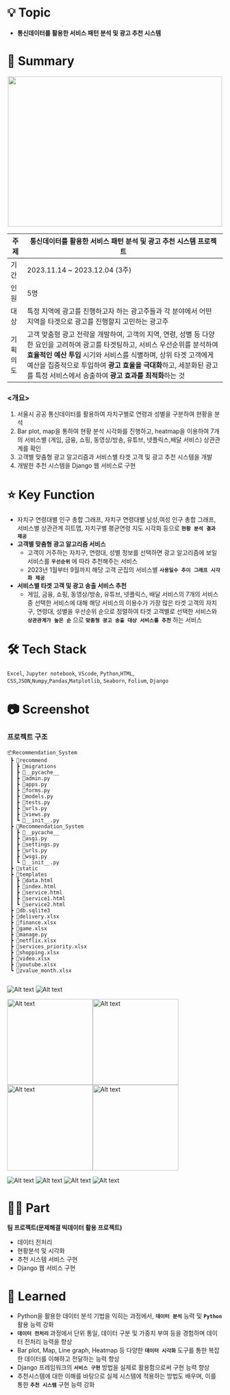 

# 💡 Topic

- **통신데이터를 활용한 서비스 패턴 분석 및 광고 추천 시스템**

# 📝 Summary

<p align="center">
  <img src="https://raw.githubusercontent.com/devgusdl/Semi_Project/main/data/video.gif" width="500" height="350">
</p>

|주제|통신데이터를 활용한 서비스 패턴 분석 및 광고 추천 시스템 프로젝트|
|---|---|
|기간|2023.11.14 ~ 2023.12.04 (3주)|
|인원|5명|
|대상|특정 지역에 광고를 진행하고자 하는 광고주들과 각 분야에서 어떤 지역을 타겟으로 광고를 진행할지 고민하는 광고주|
|기획의도|고객 맞춤형 광고 전략을 개발하여, 고객의 지역, 연령, 성별 등 다양한 요인을 고려하여 광고를 타겟팅하고, 서비스 우선순위를 분석하여 **효율적인 예산 투입** 시기와 서비스를 식별하며, 상위 타겟 고객에게 예산을 집중적으로 투입하여 **광고 효율을 극대화**하고, 세분화된 광고를 특정 서비스에서 송출하여 **광고 효과를 최적화**하는 것|

### <개요>
1. 서울시 공공 통신데이터를 활용하여 자치구별로 연령과 성별을 구분하여 현황을 분석
2. Bar plot, map을 통하여 현황 분석 시각화를 진행하고, heatmap을 이용하여 7개의 서비스별 (게임, 금융, 쇼핑, 동영상/방송, 유튜브, 넷플릭스,배달 서비스) 상관관계를 확인
3. 고객별 맞춤형 광고 알고리즘과 서비스별 타겟 고객 및 광고 추천 시스템을 개발
4. 개발한 추천 시스템을 Django 웹 서비스로 구현


# ⭐️ Key Function

- 자치구 연령대별 인구 총합 그래프, 자치구 연령대별 남성,여성 인구 총합 그래프, 서비스별 상관관계 히트맵, 자치구별 평균연령 지도 시각화 등으로 **`현황 분석 결과 제공`**
- **고객별 맞춤형 광고 알고리즘 서비스**
  - 고객이 거주하는 자치구, 연령대, 성별 정보를 선택하면 광고 알고리즘에 보일 서비스를 **`우선순위`** 에 따라 추천해주는 서비스
  - 2023년 1월부터 9월까지 해당 고객 군집의 서비스별 **`사용일수 추이 그래프 시각화 제공`**
- **서비스별 타겟 고객 및 광고 송출 서비스 추천**
  - 게임, 금융, 쇼핑, 동영상/방송, 유튜브, 넷플릭스, 배달 서비스의 7개의 서비스 중 선택한 서비스에 대해 해당 서비스의 이용수가 가장 많은 타겟 고객의 자치구, 연령대, 성별을 우선순위 순으로 정렬하여 타겟 고객별로 선택한 서비스와 **`상관관계가 높은 순`** 으로 **`맞춤형 광고 송출 대상 서비스를 추천`** 하는 서비스


# 🛠 Tech Stack 


`Excel`, `Jupyter notebook`, `VScode`, `Python`,`HTML`, `CSS`,`JSON`,`Numpy`,`Pandas`,`Matplotlib`, `Seaborn`, `Folium`, `Django`


# 📷 Screenshot

### 프로젝트 구조

```
📦Recommendation_System
 ┣ 📂recommend
 ┃ ┣ 📂migrations
 ┃ ┣ 📂__pycache__
 ┃ ┣ 📜admin.py
 ┃ ┣ 📜apps.py
 ┃ ┣ 📜forms.py
 ┃ ┣ 📜models.py
 ┃ ┣ 📜tests.py
 ┃ ┣ 📜urls.py
 ┃ ┣ 📜views.py
 ┃ ┗ 📜__init__.py
 ┣ 📂Recommendation_System
 ┃ ┣ 📂__pycache__
 ┃ ┣ 📜asgi.py
 ┃ ┣ 📜settings.py
 ┃ ┣ 📜urls.py
 ┃ ┣ 📜wsgi.py
 ┃ ┗ 📜__init__.py
 ┣ 📂static
 ┣ 📂templates
 ┃ ┣ 📜data.html
 ┃ ┣ 📜index.html
 ┃ ┣ 📜service.html
 ┃ ┣ 📜service1.html
 ┃ ┗ 📜service2.html
 ┣ 📜db.sqlite3
 ┣ 📜delivery.xlsx
 ┣ 📜finance.xlsx
 ┣ 📜game.xlsx
 ┣ 📜manage.py
 ┣ 📜netflix.xlsx
 ┣ 📜services_priority.xlsx
 ┣ 📜shopping.xlsx
 ┣ 📜video.xlsx
 ┣ 📜youtube.xlsx
 ┗ 📜zvalue_month.xlsx
        
```


<img src="data/image/1.JPG" alt="Alt text"/>
  
<img src="data/image/2.JPG" alt="Alt text"/>


<img src="data/image/image-5.png" alt="Alt text" style="width: 200px; height: auto;" /><img src="data/image/image-6.png" alt="Alt text" style="width: 200px; height: auto;" />
<img src="data/image/image-7.png" alt="Alt text" style="width: 200px; height: auto;" /><img src="data/image/image-8.png" alt="Alt text" style="width: 200px; height: auto;" />



<img src="data/image/6.JPG" alt="Alt text"/>
<img src="data/image/7.JPG" alt="Alt text"/>

<img src="data/image/8.JPG" alt="Alt text"/>
<img src="data/image/9.JPG" alt="Alt text"/>

# 🤚🏻 Part

**팀 프로젝트(문제해결 빅데이터 활용 프로젝트)**
- 데이터 전처리
- 현황분석 및 시각화
- 추천 시스템 서비스 구현
- Django 웹 서비스 구현

# 🤔 Learned

- Python을 활용한 데이터 분석 기법을 익히는 과정에서, **`데이터 분석`** 능력 및 **`Python`** 활용 능력 강화
- **`데이터 전처리`** 과정에서 단위 통일, 데이터 구분 및 가중치 부여 등을 경험하며 데이터 전처리 능력을 향상
- Bar plot, Map, Line graph, Heatmap 등 다양한 **`데이터 시각화`** 도구를 통한 복잡한 데이터를 이해하고 전달하는 능력 향상
- Django 프레임워크의 **`서비스 구현`** 방법을 실제로 활용함으로써 구현 능력 향상
- 추천시스템에 대한 이해를 바탕으로 실제 시스템에 적용하는 방법도 배우며, 이를 통한 **`추천 시스템`** 구현 능력 강화

